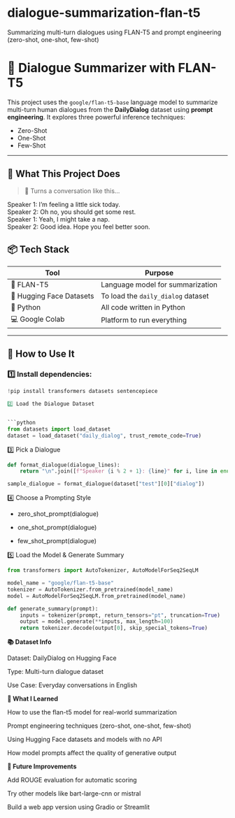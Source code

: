 # dialogue-summarization-flan-t5
Summarizing multi-turn dialogues using FLAN-T5 and prompt engineering (zero-shot, one-shot, few-shot)


# 🧠 Dialogue Summarizer with FLAN-T5

This project uses the `google/flan-t5-base` language model to summarize multi-turn human dialogues from the **DailyDialog** dataset using **prompt engineering**. It explores three powerful inference techniques:

- Zero-Shot
- One-Shot
- Few-Shot


---

## 🧩 What This Project Does

> 💬 Turns a conversation like this...

Speaker 1: I’m feeling a little sick today.  
Speaker 2: Oh no, you should get some rest.  
Speaker 1: Yeah, I might take a nap.  
Speaker 2: Good idea. Hope you feel better soon.



## 📦 Tech Stack

| Tool        | Purpose                             |
|-------------|-------------------------------------|
| 🧠 FLAN-T5    | Language model for summarization     |
| 🤗 Hugging Face Datasets | To load the `daily_dialog` dataset |
| 🐍 Python     | All code written in Python          |
| 💻 Google Colab | Platform to run everything    |

---

## 🚀 How to Use It

### 1️⃣ Install dependencies:

  ```python
  !pip install transformers datasets sentencepiece
  
2️⃣ Load the Dialogue Dataset


```python
from datasets import load_dataset
dataset = load_dataset("daily_dialog", trust_remote_code=True)
```

3️⃣ Pick a Dialogue

```python
def format_dialogue(dialogue_lines):
    return "\n".join([f"Speaker {i % 2 + 1}: {line}" for i, line in enumerate(dialogue_lines)])

sample_dialogue = format_dialogue(dataset["test"][0]["dialog"])
```

4️⃣ Choose a Prompting Style

- zero_shot_prompt(dialogue)

- one_shot_prompt(dialogue)

- few_shot_prompt(dialogue)


5️⃣ Load the Model & Generate Summary

```python
from transformers import AutoTokenizer, AutoModelForSeq2SeqLM

model_name = "google/flan-t5-base"
tokenizer = AutoTokenizer.from_pretrained(model_name)
model = AutoModelForSeq2SeqLM.from_pretrained(model_name)
```

```python
def generate_summary(prompt):
    inputs = tokenizer(prompt, return_tensors="pt", truncation=True)
    output = model.generate(**inputs, max_length=100)
    return tokenizer.decode(output[0], skip_special_tokens=True)
```

**📚 Dataset Info**

Dataset: DailyDialog on Hugging Face

Type: Multi-turn dialogue dataset

Use Case: Everyday conversations in English




**📌 What I Learned**


How to use the flan-t5 model for real-world summarization

Prompt engineering techniques (zero-shot, one-shot, few-shot)

Using Hugging Face datasets and models with no API

How model prompts affect the quality of generative output







**🧠 Future Improvements**

Add ROUGE evaluation for automatic scoring

Try other models like bart-large-cnn or mistral

Build a web app version using Gradio or Streamlit
